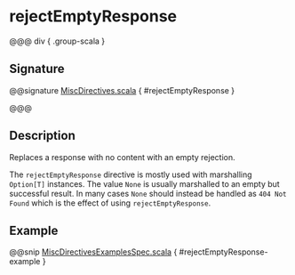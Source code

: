 # rejectEmptyResponse

@@@ div { .group-scala }

## Signature

@@signature [MiscDirectives.scala]($akka-http$/akka-http/src/main/scala/akka/http/scaladsl/server/directives/MiscDirectives.scala) { #rejectEmptyResponse }

@@@

## Description

Replaces a response with no content with an empty rejection.

The `rejectEmptyResponse` directive is mostly used with marshalling `Option[T]` instances. The value `None` is
usually marshalled to an empty but successful result. In many cases `None` should instead be handled as
`404 Not Found` which is the effect of using `rejectEmptyResponse`.

## Example

@@snip [MiscDirectivesExamplesSpec.scala]($test$/scala/docs/http/scaladsl/server/directives/MiscDirectivesExamplesSpec.scala) { #rejectEmptyResponse-example }